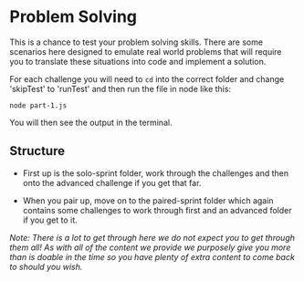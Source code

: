 # Problem Solving

This is a chance to test your problem solving skills. There are some scenarios here designed to emulate real world problems that will require you to translate these situations into code and implement a solution.

For each challenge you will need to `cd` into the correct folder and change 'skipTest' to 'runTest' and then run the file in node like this:

```
node part-1.js
```

You will then see the output in the terminal.

## Structure

- First up is the solo-sprint folder, work through the challenges and then onto the advanced challenge if you get that far.

- When you pair up, move on to the paired-sprint folder which again contains some challenges to work through first and an advanced folder if you get to it.

*Note: There is a lot to get through here we do not expect you to get through them all! As with all of the content we provide we purposely give you more than is doable in the time so you have plenty of extra content to come back to should you wish.*